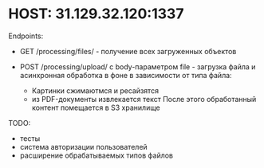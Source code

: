 # HOST: 31.129.32.120:1337

Endpoints: 

  - GET /processing/files/ - получение всех загруженных объектов
  
  - POST /processing/upload/ с body-параметром file - загрузка файла и асинхронная обработка в фоне в зависимости от типа файла:
    - Картинки сжимаютмся и ресайзятся
    - из PDF-документы извлекается текст
    После этого обработанный контент помещается в S3 хранилище

TODO:
 - тесты
 - система авторизации пользователей
 - расширение обрабатываемых типов файлов
